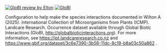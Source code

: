 [![GloBI review by Elton](https://github.com/globalbioticinteractions/icmp/actions/workflows/review.yml/badge.svg)](https://github.com/globalbioticinteractions/icmp/actions) [![GloBI](http://api.globalbioticinteractions.org/interaction.svg?accordingTo=globi:globalbioticinteractions/icmp)](http://globalbioticinteractions.org/?accordingTo=globi:globalbioticinteractions/icmp) 

Configuration to help make the species interactions documented in Wilton A (2025). International Collection of Microorganisms from Plants (ICMP). Landcare Research. Occurrence dataset available through Global Biotic Interactions (GloBI, http://globalbioticinteractions.org). For more information, see https://ipt.landcareresearch.co.nz and https://www.gbif.org/dataset/3c6e7390-3b56-11dc-8c19-b8a03c50a862 .
